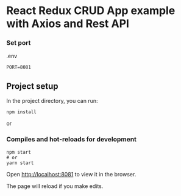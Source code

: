 # React Redux CRUD App example with Axios and Rest API


### Set port
.env
```
PORT=8081
```

## Project setup

In the project directory, you can run:

```
npm install
```

or

### Compiles and hot-reloads for development

```
npm start
# or
yarn start
```

Open [http://localhost:8081](http://localhost:8081) to view it in the browser.

The page will reload if you make edits.
